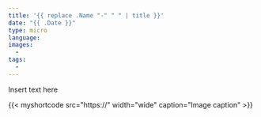 ```yaml
---
title: '{{ replace .Name "-" " " | title }}'
date: "{{ .Date }}"
type: micro
language:
images:
  - 
tags:
  -
---
```


Insert text here

{{< myshortcode src="https://" width="wide" caption="Image caption" >}}

